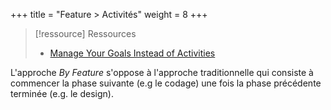 +++
title = "Feature > Activités"
weight = 8
+++

> [!ressource] Ressources
> - [Manage Your Goals Instead of Activities ](http://www.agile-process.org/byfeature.html)

L'approche *By Feature* s'oppose à l'approche traditionnelle qui consiste à commencer la phase suivante (e.g le codage) une fois la phase précédente terminée (e.g. le design).
